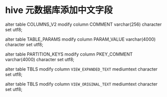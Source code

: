 # hive 元数据库添加中文字段

alter table COLUMNS_V2 modify column COMMENT varchar(256) character set utf8;

alter table TABLE_PARAMS modify column PARAM_VALUE varchar(4000) character set utf8;

alter table PARTITION_KEYS modify column PKEY_COMMENT varchar(4000) character set utf8;



alter table TBLS modify column `VIEW_EXPANDED_TEXT` mediumtext character set utf8;

alter table TBLS modify column `VIEW_ORIGINAL_TEXT` mediumtext character set utf8;
